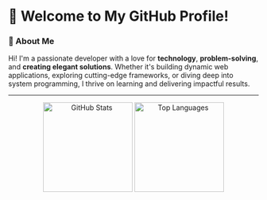 # 👋 Welcome to My GitHub Profile!

### 🚀 About Me
Hi! I'm a passionate developer with a love for **technology**, **problem-solving**, and **creating elegant solutions**. Whether it's building dynamic web applications, exploring cutting-edge frameworks, or diving deep into system programming, I thrive on learning and delivering impactful results.

---

<div align="center">
  <img src="https://github-readme-stats.vercel.app/api?username=Sandevik&show_icons=true&theme=radical" alt="GitHub Stats" height="180px" />
  <img src="https://github-readme-stats.vercel.app/api/top-langs/?username=Sandevik&layout=compact&theme=radical" alt="Top Languages" height="180px" />
</div>

